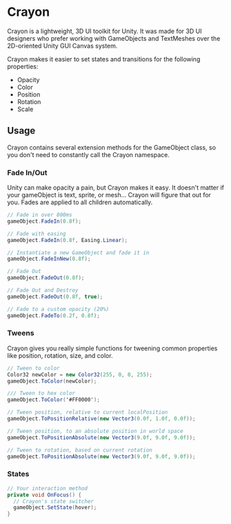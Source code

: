 # Crayon

Crayon is a lightweight, 3D UI toolkit for Unity. It was made for 3D UI designers who prefer working with GameObjects and TextMeshes over the 2D-oriented Unity GUI Canvas system.

Crayon makes it easier to set states and transitions for the following properties:
+ Opacity
+ Color
+ Position
+ Rotation
+ Scale

## Usage

Crayon contains several extension methods for the GameObject class, so you don't need to constantly call the Crayon namespace.

### Fade In/Out
Unity can make opacity a pain, but Crayon makes it easy. It doesn't matter if your gameObject is text, sprite, or mesh...
Crayon will figure that out for you. Fades are applied to all children automatically.
```c#
// Fade in over 800ms
gameObject.FadeIn(0.8f);
```
```c#
// Fade with easing
gameObject.FadeIn(0.8f, Easing.Linear);
```
```c#
// Instantiate a new GameObject and fade it in
gameObject.FadeInNew(0.8f);
```
```c#
// Fade Out
gameObject.FadeOut(0.8f);
```
```c#
// Fade Out and Destroy
gameObject.FadeOut(0.8f, true);
```
```c#
// Fade to a custom opacity (20%)
gameObject.FadeTo(0.2f, 0.8f);
```

### Tweens
Crayon gives you really simple functions for tweening common properties like position, rotation, size, and color.
```c#
// Tween to color
Color32 newColor = new Color32(255, 0, 0, 255);
gameObject.ToColor(newColor);
```
```c#
/// Tween to hex color
gameObject.ToColor('#FF0000');
```
```c#
// Tween position, relative to current localPosition
gameObject.ToPositionRelative(new Vector3(0.0f, 1.0f, 0.0f));
```
```c#
// Tween position, to an absolute position in world space
gameObject.ToPositionAbsolute(new Vector3(9.0f, 9.0f, 9.0f));
```
```c#
// Tween to rotation, based on current rotation
gameObject.ToPositionAbsolute(new Vector3(9.0f, 9.0f, 9.0f));
```

### States
```c#
// Your interaction method
private void OnFocus() {
  // Crayon's state switcher
  gameObject.SetState(hover);
}
```
